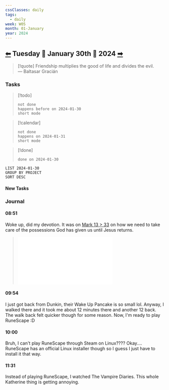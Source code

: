 ```yaml
---
cssClasses: daily
tags:
  - daily
week: W05
month: 01-January
year: 2024
---
```

  
## [⬅](./2024-01-29.md) Tuesday 🔹 January 30th 🔹 2024 [➡](./2024-01-31.md)  
  
> [!quote] Friendship multiplies the good of life and divides the evil.  
> — Baltasar Gracián  
  
### Tasks  
  
> [!todo]  
> ```tasks  
> not done  
> happens before on 2024-01-30  
> short mode  
> ```  
  
> [!calendar]  
> ```tasks  
> not done  
> happens on 2024-01-31  
> short mode  
> ```  
  
> [!done]  
> ```tasks  
> done on 2024-01-30  
> ```  
  
```toggl  
LIST 2024-01-30  
GROUP BY PROJECT  
SORT DESC  
```  
  
#### New Tasks  
  
### Journal  
  
#### 08:51  
  
Woke up, did my devotion. It was on [Mark 13 > 33](../../../../../Mark%2013.md#33) on how we need to take care of the possessions God has given us until Jesus returns.  
  
> ![Mark 13 > 33](../../../../../Mark%2013.md#33)  
  
#### 09:54  
  
I just got back from Dunkin, their Wake Up Pancake is so small lol. Anyway, I walked there and it took me about 12 minutes there and another 12 back. The walk back felt quicker though for some reason. Now, I'm ready to play RuneScape :D  
  
#### 10:00  
  
Bruh, I can't play RuneScape through Steam on Linux???? Okay.... RuneScape has an official Linux installer though so I guess I just have to install it that way.  
  
#### 11:31  
  
Instead of playing RuneScape, I watched The Vampire Diaries. This whole Katherine thing is getting annoying.  
  
[//begin]: # "Autogenerated link references for markdown compatibility"  
[2024-01-29|⬅]: 2024-01-29 "2024-01-29"  
[2024-01-31|➡]: 2024-01-31 "2024-01-31"  
[//end]: # "Autogenerated link references"